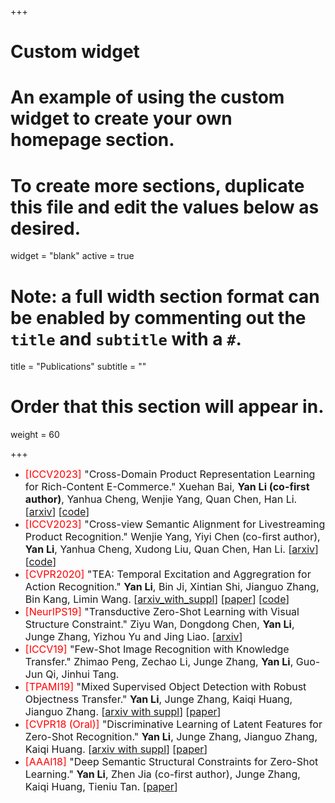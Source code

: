 +++
# Custom widget
# An example of using the custom widget to create your own homepage section.
# To create more sections, duplicate this file and edit the values below as desired.
widget = "blank"
active = true

# Note: a full width section format can be enabled by commenting out the `title` and `subtitle` with a `#`.
title = "Publications"
subtitle = ""

# Order that this section will appear in.
weight = 60

+++

* <font size=3><font color=red>[ICCV2023]</font> "Cross-Domain Product Representation Learning for Rich-Content E-Commerce." Xuehan Bai, **Yan Li (co-first author)**, Yanhua Cheng, Wenjie Yang, Quan Chen, Han Li. [[arxiv](https://arxiv.org/pdf/2308.05550.pdf)] [[code](https://github.com/adxcreative/COPE)]</font >
* <font size=3><font color=red>[ICCV2023]</font> "Cross-view Semantic Alignment for Livestreaming Product Recognition." Wenjie Yang, Yiyi Chen (co-first author), **Yan Li**, Yanhua Cheng, Xudong Liu, Quan Chen, Han Li. [[arxiv](https://arxiv.org/pdf/2308.04912.pdf)] [[code](https://github.com/adxcreative/RICE)]</font >
* <font size=3><font color=red>[CVPR2020]</font> "TEA: Temporal Excitation and Aggregration for Action Recognition." **Yan Li**, Bin Ji, Xintian Shi, Jianguo Zhang, Bin Kang, Limin Wang. [[arxiv_with_suppl](https://arxiv.org/abs/2004.01398)] [[paper](https://openaccess.thecvf.com/content_CVPR_2020/html/Li_TEA_Temporal_Excitation_and_Aggregation_for_Action_Recognition_CVPR_2020_paper.html)] [[code](https://github.com/Phoenix1327/tea-action-recognition)]</font >
* <font size=3><font color=red>[NeurIPS19]</font> "Transductive Zero-Shot Learning with Visual Structure Constraint." Ziyu Wan, Dongdong Chen, **Yan Li**, Junge Zhang, Yizhou Yu and Jing Liao. [[arxiv](https://arxiv.org/abs/1901.01570)]</font>
* <font size=3><font color=red>[ICCV19]</font> "Few-Shot Image Recognition with Knowledge Transfer." Zhimao Peng, Zechao Li, Junge Zhang, **Yan Li**, Guo-Jun Qi, Jinhui Tang.</font>
* <font size=3><font color=red>[TPAMI19]</font> "Mixed Supervised Object Detection with Robust Objectness Transfer." **Yan Li**, Junge Zhang, Kaiqi Huang, Jianguo Zhang. [[arxiv with suppl](https://arxiv.org/abs/1802.09778)] [[paper](https://ieeexplore.ieee.org/abstract/document/8304628)]</font>
* <font size=3><font color=red>[CVPR18 (Oral)]</font> "Discriminative Learning of Latent Features for Zero-Shot Recognition." **Yan Li**, Junge Zhang, Jianguo Zhang, Kaiqi Huang. [[arxiv with suppl](https://arxiv.org/abs/1803.06731)] [[paper](http://openaccess.thecvf.com/content_cvpr_2018/papers/Li_Discriminative_Learning_of_CVPR_2018_paper.pdf)]</font>
* <font size=3><font color=red>[AAAI18]</font> "Deep Semantic Structural Constraints for Zero-Shot Learning." **Yan Li**, Zhen Jia (co-first author), Junge Zhang, Kaiqi Huang, Tieniu Tan. [[paper](https://www.aaai.org/ocs/index.php/AAAI/AAAI18/paper/viewPaper/16309)]</font>
